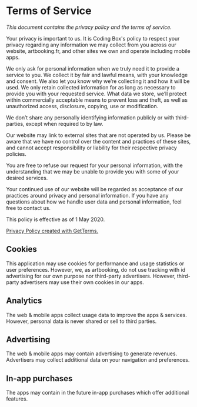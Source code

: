 # Terms of Service

_This document contains the privacy policy and the terms of service._

Your privacy is important to us. It is Coding Box's policy to respect your privacy regarding any information we may collect from you across our website, artbooking.fr, and other sites we own and operate including mobile apps.

We only ask for personal information when we truly need it to provide a service to you. We collect it by fair and lawful means, with your knowledge and consent. We also let you know why we’re collecting it and how it will be used.
We only retain collected information for as long as necessary to provide you with your requested service. What data we store, we’ll protect within commercially acceptable means to prevent loss and theft, as well as unauthorized access, disclosure, copying, use or modification.

We don’t share any personally identifying information publicly or with third-parties, except when required to by law.

Our website may link to external sites that are not operated by us. Please be aware that we have no control over the content and practices of these sites, and cannot accept responsibility or liability for their respective privacy policies.

You are free to refuse our request for your personal information, with the understanding that we may be unable to provide you with some of your desired services.

Your continued use of our website will be regarded as acceptance of our practices around privacy and personal information. If you have any questions about how we handle user data and personal information, feel free to contact us.

This policy is effective as of 1 May 2020.

[Privacy Policy created with GetTerms.](https://getterms.io/)

## Cookies

This application may use cookies for performance and usage statistics or user preferences. However, we, as artbooking, do not use tracking with id advertising for our own purpose nor third-party advertisers. However, third-party advertisers may use their own cookies in our apps.

## Analytics

The web & mobile apps collect usage data to improve the apps & services. However, personal data is never shared or sell to third parties.

## Advertising

The web & mobile apps may contain advertising to generate revenues. Advertisers may collect additional data on your navigation and preferences.

## In-app purchases

The apps may contain in the future in-app purchases which offer additional features.
